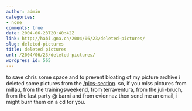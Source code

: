 ```yaml
---
author: admin
categories:
- none
comments: true
date: 2004-06-23T20:40:42Z
link: http://habi.gna.ch/2004/06/23/deleted-pictures/
slug: deleted-pictures
title: deleted pictures
url: /2004/06/23/deleted-pictures/
wordpress_id: 565
---
```


to save chris some space and to prevent bloating of my picture archive i deleted some pictures from the [/pics-section](http://habi.gna.ch/pics/).
so, if you miss pictures from millau, from the trainingsweekend, from terraventura, from the juli-bruch, from the last party @ barni and from evionnaz then send me an email, i might burn them on a cd for you.
